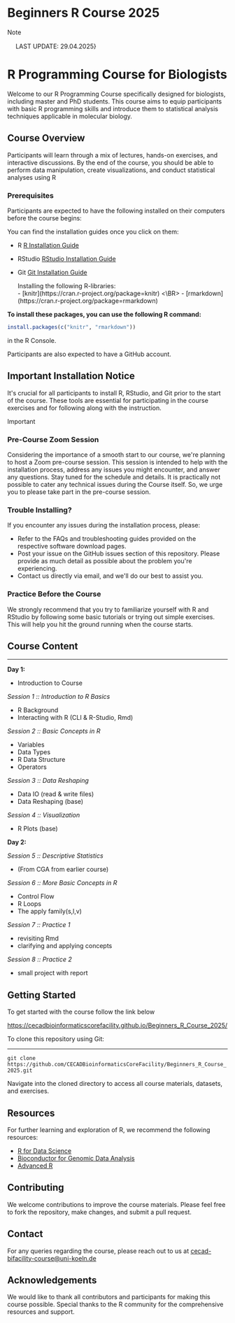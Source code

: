# Beginners R Course 2025

> [!NOTE]
>
> <img src="https://raw.githubusercontent.com/FortAwesome/Font-Awesome/6.x/svgs/solid/info.svg" width="15" height="15"> 
> LAST UPDATE: 29.04.2025}

# R Programming Course for Biologists

Welcome to our R Programming Course specifically designed for biologists, including master and PhD students. This course aims to equip participants with basic R programming skills and introduce them to statistical analysis techniques applicable in molecular biology.

## Course Overview

Participants will learn through a mix of lectures, hands-on exercises, and interactive discussions. By the end of the course, you should be able to perform data manipulation, create visualizations, and conduct statistical analyses using R

### Prerequisites

Participants are expected to have the following installed on their computers before the course begins:

You can find the installation guides once you click on them:


- R [R Installation Guide](https://cran.r-project.org/)
- RStudio [RStudio Installation Guide](https://www.rstudio.com/products/rstudio/download/)
- Git [Git Installation Guide](https://git-scm.com/book/en/v2/Getting-Started-Installing-Git)

  <summary>Installing the following R-libraries:</summary>
  - [knitr](https://cran.r-project.org/package=knitr)  <\BR>
  - [rmarkdown](https://cran.r-project.org/package=rmarkdown)  

**To install these packages, you can use the following R command:**

```r
install.packages(c("knitr", "rmarkdown"))
```
in the R Console.

Participants are also expected to have a GitHub account.

## Important Installation Notice

It's crucial for all participants to install R, RStudio, and Git prior to the start of the course. These tools are essential for participating in the course exercises and for following along with the instruction.

> [!IMPORTANT]
> ### Pre-Course Zoom Session
> Considering the importance of a smooth start to our course, we're planning to host a Zoom pre-course session. This session is intended to help with the installation process, address any issues you might encounter, and answer any questions. Stay tuned for the schedule and details. It is practically not possible to cater any technical issues during the Course itself. So, we urge you to please take part in the pre-course session.

### Trouble Installing?

If you encounter any issues during the installation process, please:
- Refer to the FAQs and troubleshooting guides provided on the respective software download pages.
- Post your issue on the GitHub issues section of this repository. Please provide as much detail as possible about the problem you're experiencing.
- Contact us directly via email, and we'll do our best to assist you.

### Practice Before the Course

We strongly recommend that you try to familiarize yourself with R and RStudio by following some basic tutorials or trying out simple exercises. This will help you hit the ground running when the course starts.


## Course Content 
---------------

__Day 1:__

- Introduction to Course

*Session 1 :: Introduction to R Basics*
- R Background 
- Interacting with R (CLI & R-Studio, Rmd)

*Session 2 :: Basic Concepts in R* 
- Variables
- Data Types
- R Data Structure
- Operators

*Session 3 :: Data Reshaping*
- Data IO (read & write files)
- Data Reshaping (base)

*Session 4 :: Visualization* 
- R Plots (base)

__Day 2:__

*Session 5 :: Descriptive Statistics*
- (From CGA from earlier course)

*Session 6 :: More Basic Concepts in R*
- Control Flow
- R Loops
- The apply family(s,l,v)

*Session 7 :: Practice 1*
- revisiting Rmd
- clarifying and applying concepts

*Session 8 :: Practice 2*
- small project with report

## Getting Started
To get started with the course follow the link below

https://cecadbioinformaticscorefacility.github.io/Beginners_R_Course_2025/

To clone this repository using Git:

****

`git clone https://github.com/CECADBioinformaticsCoreFacility/Beginners_R_Course_2025.git`

Navigate into the cloned directory to access all course materials, datasets, and exercises.

## Resources

For further learning and exploration of R, we recommend the following resources:
- [R for Data Science](https://r4ds.had.co.nz/)
- [Bioconductor for Genomic Data Analysis](https://www.bioconductor.org/)
- [Advanced R](https://adv-r.hadley.nz/)

## Contributing

We welcome contributions to improve the course materials. Please feel free to fork the repository, make changes, and submit a pull request.

## Contact

For any queries regarding the course, please reach out to us at cecad-bifacility-course@uni-koeln.de

## Acknowledgements

We would like to thank all contributors and participants for making this course possible. Special thanks to the R community for the comprehensive resources and support.
